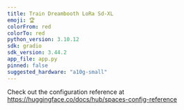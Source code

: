 ```yaml
---
title: Train Dreambooth LoRa Sd-XL
emoji: 🏆
colorFrom: red
colorTo: red
python_version: 3.10.12
sdk: gradio
sdk_version: 3.44.2
app_file: app.py
pinned: false
suggested_hardware: "a10g-small"
---
```


Check out the configuration reference at https://huggingface.co/docs/hub/spaces-config-reference
